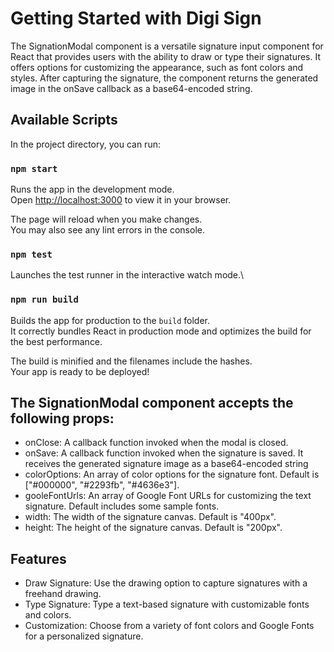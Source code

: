 # Getting Started with Digi Sign
The SignationModal component is a versatile signature input component for React that provides users with the ability to draw or type their signatures. It offers options for customizing the appearance, such as font colors and styles. After capturing the signature, the component returns the generated image in the onSave callback as a base64-encoded string.

## Available Scripts

In the project directory, you can run:

### `npm start`

Runs the app in the development mode.\
Open [http://localhost:3000](http://localhost:3000) to view it in your browser.

The page will reload when you make changes.\
You may also see any lint errors in the console.

### `npm test`

Launches the test runner in the interactive watch mode.\

### `npm run build`

Builds the app for production to the `build` folder.\
It correctly bundles React in production mode and optimizes the build for the best performance.

The build is minified and the filenames include the hashes.\
Your app is ready to be deployed!

## The SignationModal component accepts the following props:
- onClose: A callback function invoked when the modal is closed.
- onSave: A callback function invoked when the signature is saved. It receives the generated signature image as a base64-encoded string
- colorOptions: An array of color options for the signature font. Default is ["#000000", "#2293fb", "#4636e3"].
- gooleFontUrls: An array of Google Font URLs for customizing the text signature. Default includes some sample fonts.
- width: The width of the signature canvas. Default is "400px".
- height: The height of the signature canvas. Default is "200px".

## Features
- Draw Signature: Use the drawing option to capture signatures with a freehand drawing.
- Type Signature: Type a text-based signature with customizable fonts and colors.
- Customization: Choose from a variety of font colors and Google Fonts for a personalized signature.
